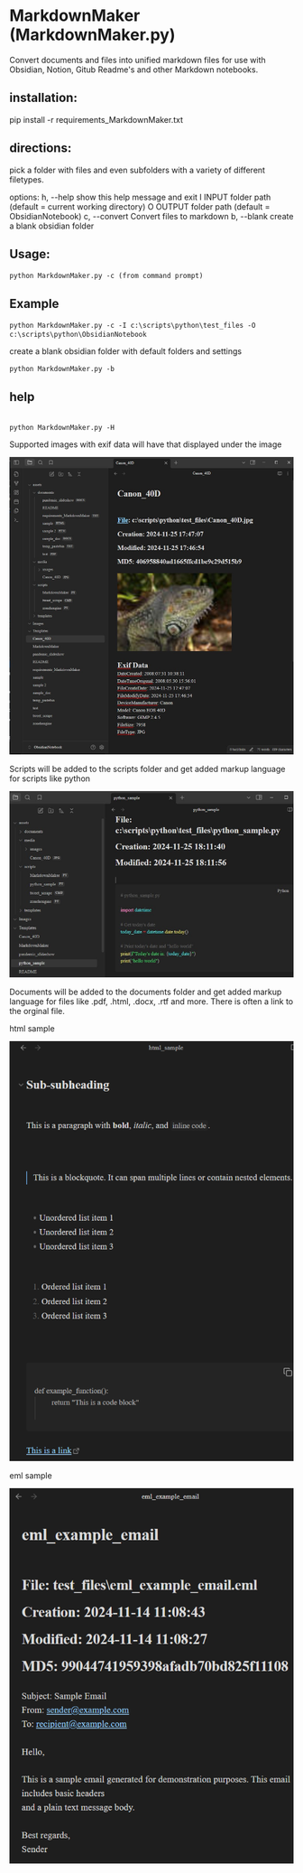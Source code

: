# MarkdownMaker (MarkdownMaker.py)
Convert documents and files into unified markdown files for use with Obsidian, Notion, Gitub Readme's and other Markdown notebooks.

## installation:

pip install -r requirements_MarkdownMaker.txt

## directions:
pick a folder with files and even subfolders with a variety of different filetypes. 

options:
h, --help            show this help message and exit
I INPUT folder path (default = current working directory)
O OUTPUT folder path (default = ObsidianNotebook)
c, --convert         Convert files to markdown
b, --blank           create a blank obsidian folder

  
## Usage:


```
python MarkdownMaker.py -c (from command prompt) 
```

## Example
```
python MarkdownMaker.py -c -I c:\scripts\python\test_files -O c:\scripts\python\ObsidianNotebook
```


create a blank obsidian folder with default folders and settings
```
python MarkdownMaker.py -b 
```
## help

```

python MarkdownMaker.py -H
```


Supported images with exif data will have that displayed under the image


![sample output](images/ScreenshotExifData1.jpg)


Scripts will be added to the scripts folder and get added markup language for scripts like python


![sample output](images/python_sample1.jpg)

 
Documents will be added to the documents folder and get added markup language for files like .pdf, .html, .docx, .rtf and more.
There is often a link to the orginal file.

html sample

![sample output](images/html_sample1.png)


eml sample

![sample output](images/eml_sample1.png)




